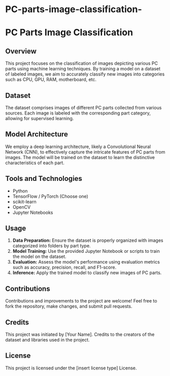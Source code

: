 # PC-parts-image-classification-
<!DOCTYPE html>
<html lang="en">
<head>
    <meta charset="UTF-8">
    <meta name="viewport" content="width=device-width, initial-scale=1.0">
    <title>PC Parts Image Classification</title>
</head>
<body>

<h1>PC Parts Image Classification</h1>

<h2>Overview</h2>
<p>This project focuses on the classification of images depicting various PC parts using machine learning techniques. By training a model on a dataset of labeled images, we aim to accurately classify new images into categories such as CPU, GPU, RAM, motherboard, etc.</p>

<h2>Dataset</h2>
<p>The dataset comprises images of different PC parts collected from various sources. Each image is labeled with the corresponding part category, allowing for supervised learning.</p>

<h2>Model Architecture</h2>
<p>We employ a deep learning architecture, likely a Convolutional Neural Network (CNN), to effectively capture the intricate features of PC parts from images. The model will be trained on the dataset to learn the distinctive characteristics of each part.</p>

<h2>Tools and Technologies</h2>
<ul>
    <li>Python</li>
    <li>TensorFlow / PyTorch (Choose one)</li>
    <li>scikit-learn</li>
    <li>OpenCV</li>
    <li>Jupyter Notebooks</li>
</ul>

<h2>Usage</h2>
<ol>
    <li><strong>Data Preparation:</strong> Ensure the dataset is properly organized with images categorized into folders by part type.</li>
    <li><strong>Model Training:</strong> Use the provided Jupyter Notebook or scripts to train the model on the dataset.</li>
    <li><strong>Evaluation:</strong> Assess the model's performance using evaluation metrics such as accuracy, precision, recall, and F1-score.</li>
    <li><strong>Inference:</strong> Apply the trained model to classify new images of PC parts.</li>
</ol>

<h2>Contributions</h2>
<p>Contributions and improvements to the project are welcome! Feel free to fork the repository, make changes, and submit pull requests.</p>

<h2>Credits</h2>
<p>This project was initiated by [Your Name]. Credits to the creators of the dataset and libraries used in the project.</p>

<h2>License</h2>
<p>This project is licensed under the [insert license type] License.</p>

</body>
</html>
